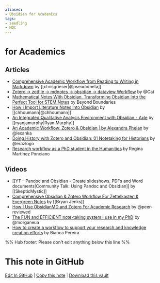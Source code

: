 ```yaml
---
aliases: 
- Obsidian for Academics
tags:
- seedling
- MOC
---
```


# for Academics

## Articles
- [Comprehensive Academic Workflow from Reading to Writing in Markdown](https://chris-grieser.de/Comprehensive-Academic-Workflow-from-Reading-to-Writing-in-Markdown) by [[chrisgrieser|@pseudometa]]
- [Zotero -> zotfile -> mdnotes -> obsidian -> dataview Workflow](https://forum.obsidian.md/t/zotero-zotfile-mdnotes-obsidian-dataview-workflow/15536) by @Cat
- [Mathematical Notes With Obsidian. Transforming Obsidian Into the Perfect Tool for STEM Notes](https://medium.com/beyond-productivity/using-mathjax-in-obsidian-c57640af11ec) by Beyond Boundaries
- [How I Import Literature Notes into Obsidian](https://bagerbach.com/blog/importing-source-notes-to-obsidian) by [[chhoumann|@chhoumann]]
- [An Integrated Qualitative Analysis Environment with Obsidian - Axle](https://axle.design/an-integrated-qualitative-analysis-environment-with-obsidian) by [[ryanjamurphy|Ryan Murphy]]
- [An Academic Workflow: Zotero & Obsidian | by Alexandra Phelan](https://medium.com/@alexandraphelan/an-academic-workflow-zotero-obsidian-56bf918d51ab) by @lexanka
- [Doing History with Zotero and Obsidian: 01 Notetaking for Historians](https://publish.obsidian.md/history-notes/01+Notetaking+for+Historians) by @erazlogo
- [Research workflow as a PhD student in the Humanities](https://martinezponciano.es/2021/04/05/research-workflow-as-a-phd-student-in-the-humanities/) by Regina Martínez Ponciano

## Videos
- [[YT - Pandoc and Obsidian - Create slideshows, PDFs and Word documents|Community Talk: Using Pandoc and Obsidian]] by [[SkepticMystic]]
- [Comprehensive Obsidian & Zotero Workflow For Zettelkasten & Evergreen Notes](https://www.youtube.com/watch?v=_Fjhad-Z61o) by [[Bryan Jenks]]
- [How I Use ObsidianMD and Zotero For Academic Research](https://www.youtube.com/watch?v=tZ7utIV5znw) by @peer-reviewed
- [The FUN and EFFICIENT note-taking system I use in my PhD](https://www.youtube.com/watch?v=L9SLlxaEEXY) by @morganeua
- [How to create a workflow to support your research and knowledge creation efforts](https://www.youtube.com/watch?v=fGJv6hiXPmk) by Bianca Pereira

%% Hub footer: Please don't edit anything below this line %%

# This note in GitHub

<span class="git-footer">[Edit In GitHub](https://github.dev/obsidian-community/obsidian-hub/blob/main/04%20-%20Guides%2C%20Workflows%2C%20%26%20Courses/for%20Academic%20Writing.md "git-hub-edit-note") | [Copy this note](https://raw.githubusercontent.com/obsidian-community/obsidian-hub/main/04%20-%20Guides%2C%20Workflows%2C%20%26%20Courses/for%20Academic%20Writing.md "git-hub-copy-note") | [Download this vault](https://github.com/obsidian-community/obsidian-hub/archive/refs/heads/main.zip "git-hub-download-vault") </span>
